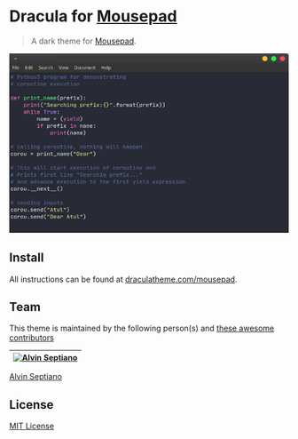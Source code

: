 # Dracula for [Mousepad](https://docs.xfce.org/apps/mousepad/start)

> A dark theme for [Mousepad](https://gitlab.xfce.org/apps/mousepad).

![Screenshot](./screenshot.png)

## Install

All instructions can be found at [draculatheme.com/mousepad](https://draculatheme.com/mousepad).

## Team

This theme is maintained by the following person(s) and [these awesome contributors](https://github.com/dracula/mousepad/graphs/contributors)

[![Alvin Septiano](https://github.com/alvinseptiano.png?size=100)](https://github.com/alvinseptiano) |
--- |
[Alvin Septiano](https://github.com/alvinseptiano)

## License

[MIT License](./LICENSE)
